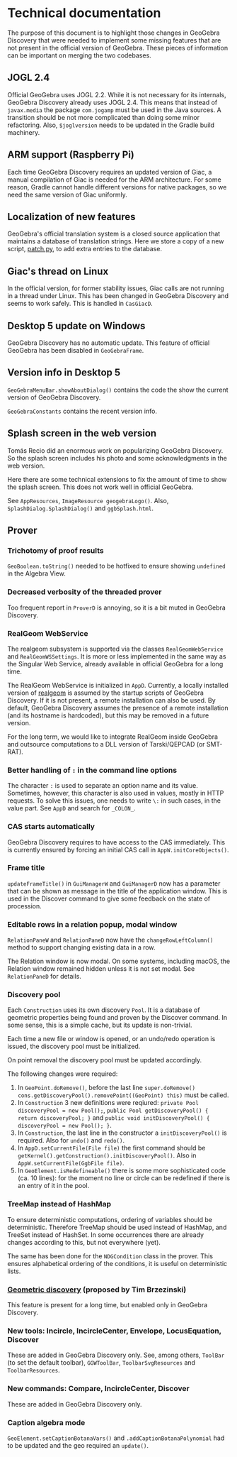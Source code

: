 # Technical documentation

The purpose of this document is to highlight those changes in GeoGebra
Discovery that were needed to implement some missing features that
are not present in the official version of GeoGebra. These pieces
of information can be important on merging the two codebases.

## JOGL 2.4

Official GeoGebra uses JOGL 2.2. While it is not necessary for its
internals, GeoGebra Discovery already uses JOGL 2.4. This means that
instead of `javax.media` the package `com.jogamp` must be used in the
Java sources. A transition should be not more complicated than doing some
minor refactoring. Also, `$joglversion` needs to be updated in the Gradle
build machinery.

## ARM support (Raspberry Pi)

Each time GeoGebra Discovery requires an updated version of Giac,
a manual compilation of Giac is needed for the ARM architecture.
For some reason, Gradle cannot handle different versions for
native packages, so we need the same version of Giac uniformly.

## Localization of new features

GeoGebra's official translation system is a closed source application
that maintains a database of translation strings. Here we store a copy of
a new script, [patch.py](patch.py), to add extra entries to the database.

## Giac's thread on Linux

In the official version, for former stability issues, Giac calls are not
running in a thread under Linux. This has been changed in GeoGebra
Discovery and seems to work safely. This is handled in `CasGiacD`.

## Desktop 5 update on Windows

GeoGebra Discovery has no automatic update. This feature of official
GeoGebra has been disabled in `GeoGebraFrame`.

## Version info in Desktop 5

`GeoGebraMenuBar.showAboutDialog()` contains the code the show
the current version of GeoGebra Discovery.

`GeoGebraConstants` contains the recent version info.

## Splash screen in the web version

Tomás Recio did an enormous work on popularizing GeoGebra Discovery.
So the splash screen includes his photo and some acknowledgments
in the web version.

Here there are some technical extensions to fix the amount of time to
show the splash screen. This does not work well in official GeoGebra.

See `AppResources`, `ImageResource geogebraLogo()`.
Also, `SplashDialog.SplashDialog()` and `ggbSplash.html`.

## Prover

### Trichotomy of proof results

`GeoBoolean.toString()` needed to be hotfixed to ensure showing `undefined`
in the Algebra View.

### Decreased verbosity of the threaded prover

Too frequent report in `ProverD` is annoying, so it is a bit muted in
GeoGebra Discovery.

### RealGeom WebService

The realgeom subsystem is supported via the classes `RealGeomWebService`
and `RealGeomWSSettings`. It is more or less implemented in the same
way as the Singular Web Service, already available in official GeoGebra
for a long time.

The RealGeom WebService is initialized in `AppD`. Currently, a locally
installed version of [realgeom](https://github.com/kovzol/realgeom) is
assumed by the startup scripts of GeoGebra Discovery. If it is not
present, a remote installation can also be used. By default, GeoGebra
Discovery assumes the presence of a remote installation (and its hostname
is hardcoded), but this may be removed in a future version.

For the long term, we would like to integrate RealGeom inside GeoGebra
and outsource computations to a DLL version of Tarski/QEPCAD (or
SMT-RAT).

### Better handling of `:` in the command line options

The character `:` is used to separate an option name and its value.
Sometimes, however, this character is also used in values, mostly
in HTTP requests. To solve this issues, one needs to write `\:`
in such cases, in the value part. See `AppD` and search for `_COLON_`.

### CAS starts automatically

GeoGebra Discovery requires to have access to the CAS immediately.
This is currently ensured by forcing an initial CAS call
in `AppW.initCoreObjects()`.

### Frame title

`updateFrameTitle()` in `GuiManagerW` and `GuiManagerD` now has a
parameter that can be shown as message in the title of the application
window. This is used in the Discover command to give some feedback on the
state of procession.

### Editable rows in a relation popup, modal window

`RelationPaneW` and `RelationPaneD` now have the `changeRowLeftColumn()`
method to support changing existing data in a row.

The Relation window is now modal. On some systems, including macOS,
the Relation window remained hidden unless it is not set modal.
See `RelationPaneD` for details.

### Discovery pool

Each `Construction` uses its own discovery `Pool`. It is a database of
geometric properties being found and proven by the Discover command.
In some sense, this is a simple cache, but its update is non-trivial.

Each time a new file or window is opened, or an undo/redo operation
is issued, the discovery pool must be initialized.

On point removal the discovery pool must be updated accordingly.

The following changes were required:

1. In `GeoPoint.doRemove()`, before the last line `super.doRemove()`
`cons.getDiscoveryPool().removePoint((GeoPoint) this)` must be called.
2. In `Construction` 3 new definitions were reqiured:
`private Pool discoveryPool = new Pool();`,
`public Pool getDiscoveryPool() { return discoveryPool; }` and
`public void initDiscoveryPool() { discoveryPool = new Pool(); }`.
3. In `Construction`, the last line in the constructor a
`initDiscoveryPool()` is required. Also for `undo()` and `redo()`.
4. In `AppD.setCurrentFile(File file)` the first command should be
`getKernel().getConstruction().initDiscoveryPool()`.
Also in `AppW.setCurrentFile(GgbFile file)`.
5. In `GeoElement.isRedefineable()` there is some more sophisticated
code (ca. 10 lines): for the moment no line or circle can be redefined
if there is an entry of it in the pool.

### TreeMap instead of HashMap

To ensure deterministic computations, ordering of variables should be
deterministic. Therefore TreeMap should be used instead of HashMap, and
TreeSet instead of HashSet. In some occurrences there are already changes
according to this, but not everywhere (yet).

The same has been done for the `NDGCondition` class in the prover.
This ensures alphabetical ordering of the conditions, it is useful
on deterministic lists.

### [Geometric discovery](https://geogebra-prover.myjetbrains.com/youtrack/issue/TP-14) (proposed by Tim Brzezinski)

This feature is present for a long time, but enabled only
in GeoGebra Discovery.

### New tools: Incircle, IncircleCenter, Envelope, LocusEquation, Discover

These are added in GeoGebra Discovery only. See, among others, `ToolBar`
(to set the default toolbar), `GGWToolBar`, `ToolbarSvgResources` and
`ToolbarResources`. 

### New commands: Compare, IncircleCenter, Discover

These are added in GeoGebra Discovery only.

### Caption algebra mode

`GeoElement.setCaptionBotanaVars()` and `.addCaptionBotanaPolynomial` had to
be updated and the geo required an `update()`.
